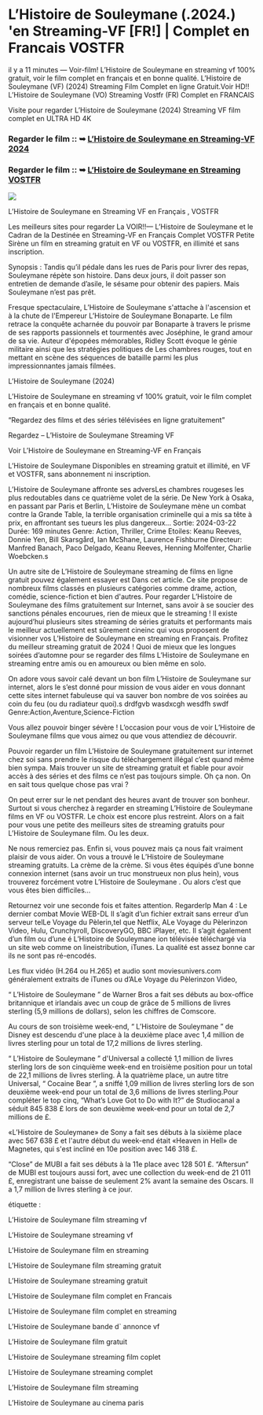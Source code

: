 # L’Histoire de Souleymane (.2024.) 'en Streaming-VF [FR!] | Complet en Francais VOSTFR

il y a 11 minutes — Voir-film! L’Histoire de Souleymane en streaming vf 100% gratuit, voir le film complet en français et en bonne qualité. L’Histoire de Souleymane (VF) (2024) Streaming Film Complet en ligne Gratuit.Voir HD!! L’Histoire de Souleymane (VO) Streaming Vostfr (FR) Complet en FRANCAIS

Visite pour regarder L’Histoire de Souleymane (2024) Streaming VF film complet en ULTRA HD 4K

### Regarder le film :: ➥ [L’Histoire de Souleymane en Streaming-VF 2024](https://t.co/zlZKnJoLx7)

### Regarder le film :: ➥ [L’Histoire de Souleymane en Streaming VOSTFR](https://t.co/zlZKnJoLx7)

<p dir="auto"><a href="https://t.co/zlZKnJoLx7" title="PLAY NOW" rel="nofollow"><img src="https://i.imgur.com/jhNGoEt.gif" style="max-width: 100%;"></a></p>

L’Histoire de Souleymane en Streaming VF en Français , VOSTFR

Les meilleurs sites pour regarder La VOIR!!— L’Histoire de Souleymane et le Cadran de la Destinée en Streaming-VF en Français Complet VOSTFR Petite Sirène un film en streaming gratuit en VF ou VOSTFR, en illimité et sans inscription.

Synopsis : Tandis qu’il pédale dans les rues de Paris pour livrer des repas, Souleymane répète son histoire. Dans deux jours, il doit passer son entretien de demande d’asile, le sésame pour obtenir des papiers. Mais Souleymane n’est pas prêt.

Fresque spectaculaire, L’Histoire de Souleymane s'attache à l'ascension et à la chute de l'Empereur L’Histoire de Souleymane Bonaparte. Le film retrace la conquête acharnée du pouvoir par Bonaparte à travers le prisme de ses rapports passionnels et tourmentés avec Joséphine, le grand amour de sa vie. Auteur d'épopées mémorables, Ridley Scott évoque le génie militaire ainsi que les stratégies politiques de Les chambres rouges, tout en mettant en scène des séquences de bataille parmi les plus impressionnantes jamais filmées.

L’Histoire de Souleymane (2024)

L’Histoire de Souleymane en streaming vf 100% gratuit, voir le film complet en français et en bonne qualité.

“Regardez des films et des séries télévisées en ligne gratuitement”

Regardez – L’Histoire de Souleymane Streaming VF

Voir L’Histoire de Souleymane en Streaming-VF en Français

L’Histoire de Souleymane Disponibles en streaming gratuit et illimité, en VF et VOSTFR, sans abonnement ni inscription.

L’Histoire de Souleymane affronte ses adversLes chambres rougeses les plus redoutables dans ce quatrième volet de la série. De New York à Osaka, en passant par Paris et Berlin, L’Histoire de Souleymane mène un combat contre la Grande Table, la terrible organisation criminelle qui a mis sa tête à prix, en affrontant ses tueurs les plus dangereux... Sortie: 2024-03-22 Durée: 169 minutes Genre: Action, Thriller, Crime Etoiles: Keanu Reeves, Donnie Yen, Bill Skarsgård, Ian McShane, Laurence Fishburne Directeur: Manfred Banach, Paco Delgado, Keanu Reeves, Henning Molfenter, Charlie Woebcken.s

Un autre site de L’Histoire de Souleymane streaming de films en ligne gratuit pouvez également essayer est Dans cet article. Ce site propose de nombreux films classés en plusieurs catégories comme drame, action, comédie, science-fiction et bien d'autres. Pour regarder L’Histoire de Souleymane des films gratuitement sur Internet, sans avoir à se soucier des sanctions pénales encourues, rien de mieux que le streaming ! Il existe aujourd’hui plusieurs sites streaming de séries gratuits et performants mais le meilleur actuellement est sûrement cineinc qui vous proposent de visionner vos L’Histoire de Souleymane en streaming en Français. Profitez du meilleur streaming gratuit de 2024 ! Quoi de mieux que les longues soirées d’automne pour se regarder des films L’Histoire de Souleymane en streaming entre amis ou en amoureux ou bien même en solo.

On adore vous savoir calé devant un bon film L’Histoire de Souleymane sur internet, alors le s’est donné pour mission de vous aider en vous donnant cette sites internet fabuleuse qui va sauver bon nombre de vos soirées au coin du feu (ou du radiateur quoi).s drdfgvb wasdxcgh wesdfh swdf Genre:Action,Aventure,Science-Fiction

Vous allez pouvoir binger sévère ! L’occasion pour vous de voir L’Histoire de Souleymane films que vous aimez ou que vous attendiez de découvrir.

Pouvoir regarder un film L’Histoire de Souleymane gratuitement sur internet chez soi sans prendre le risque du téléchargement illégal c’est quand même bien sympa. Mais trouver un site de streaming gratuit et fiable pour avoir accès à des séries et des films ce n’est pas toujours simple. Oh ça non. On en sait tous quelque chose pas vrai ?

On peut errer sur le net pendant des heures avant de trouver son bonheur. Surtout si vous cherchez à regarder en streaming L’Histoire de Souleymane films en VF ou VOSTFR. Le choix est encore plus restreint. Alors on a fait pour vous une petite des meilleurs sites de streaming gratuits pour L’Histoire de Souleymane film. Ou les deux.

Ne nous remerciez pas. Enfin si, vous pouvez mais ça nous fait vraiment plaisir de vous aider. On vous a trouvé le L’Histoire de Souleymane streaming gratuits. La crème de la crème. Si vous êtes équipés d’une bonne connexion internet (sans avoir un truc monstrueux non plus hein), vous trouverez forcément votre L’Histoire de Souleymane . Ou alors c’est que vous êtes bien difficiles…

Retournez voir une seconde fois et faites attention. RegarderIp Man 4 : Le dernier combat Movie WEB-DL Il s’agit d’un fichier extrait sans erreur d’un serveur telLe Voyage du Pèlerin,tel que Netflix, ALe Voyage du Pèlerinzon Video, Hulu, Crunchyroll, DiscoveryGO, BBC iPlayer, etc. Il s’agit également d’un film ou d’une é L’Histoire de Souleymane ion télévisée téléchargé via un site web comme on lineistribution, iTunes. La qualité est assez bonne car ils ne sont pas ré-encodés.

Les flux vidéo (H.264 ou H.265) et audio sont moviesunivers.com généralement extraits de iTunes ou d’ALe Voyage du Pèlerinzon Video,

“ L’Histoire de Souleymane ” de Warner Bros a fait ses débuts au box-office britannique et irlandais avec un coup de grâce de 5 millions de livres sterling (5,9 millions de dollars), selon les chiffres de Comscore.

Au cours de son troisième week-end, “ L’Histoire de Souleymane ” de Disney est descendu d'une place à la deuxième place avec 1,4 million de livres sterling pour un total de 17,2 millions de livres sterling.

“ L’Histoire de Souleymane ” d'Universal a collecté 1,1 million de livres sterling lors de son cinquième week-end en troisième position pour un total de 22,1 millions de livres sterling. À la quatrième place, un autre titre Universal, “ Cocaine Bear ”, a sniffé 1,09 million de livres sterling lors de son deuxième week-end pour un total de 3,6 millions de livres sterling.Pour compléter le top cinq, “What’s Love Got to Do with It?” de Studiocanal a séduit 845 838 £ lors de son deuxième week-end pour un total de 2,7 millions de £.

«L’Histoire de Souleymane» de Sony a fait ses débuts à la sixième place avec 567 638 £ et l'autre début du week-end était «Heaven in Hell» de Magnetes, qui s'est incliné en 10e position avec 146 318 £.

“Close” de MUBI a fait ses débuts à la 11e place avec 128 501 £. “Aftersun” de MUBI est toujours aussi fort, avec une collection du week-end de 21 011 £, enregistrant une baisse de seulement 2% avant la semaine des Oscars. Il a 1,7 million de livres sterling à ce jour.

étiquette :

L’Histoire de Souleymane film streaming vf

L’Histoire de Souleymane streaming vf

L’Histoire de Souleymane film en streaming

L’Histoire de Souleymane film streaming gratuit

L’Histoire de Souleymane streaming gratuit

L’Histoire de Souleymane film complet en Francais

L’Histoire de Souleymane film complet en streaming

L’Histoire de Souleymane bande d` annonce vf

L’Histoire de Souleymane film gratuit

L’Histoire de Souleymane streaming film coplet

L’Histoire de Souleymane streaming complet

L’Histoire de Souleymane film streaming

L’Histoire de Souleymane au cinema paris
